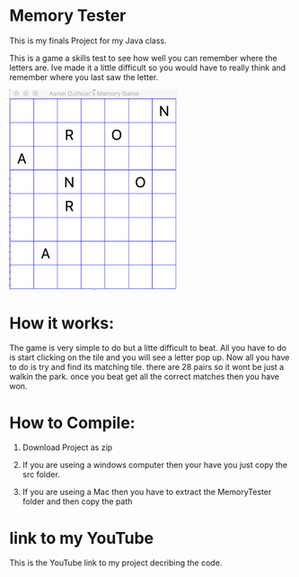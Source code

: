 # Memory Tester


This is my finals Project for my Java class.

This is a game a skills test to see how well you can remember where the letters are.
Ive made it a little difficult so you would have to really think and remember where 
you last saw the letter.

<img src="game images/game-board.png" width=300>



# How it works:
The game is very simple to do but a litte difficult to beat.
All you have to do is start clicking on the tile and you will 
see a letter pop up. Now all you have to do is try and find its matching tile.
there are 28 pairs so it wont be just a walkin the park. once you beat get all 
the correct matches then you have won.



# How to Compile:
1. Download Project as zip
2. If you are useing a windows computer then your have 
  you just copy the src folder.
  
3. If you are useing a Mac then you have to extract the MemoryTester folder and then copy the path


# link to my YouTube
This is the YouTube link to my project decribing the code.
